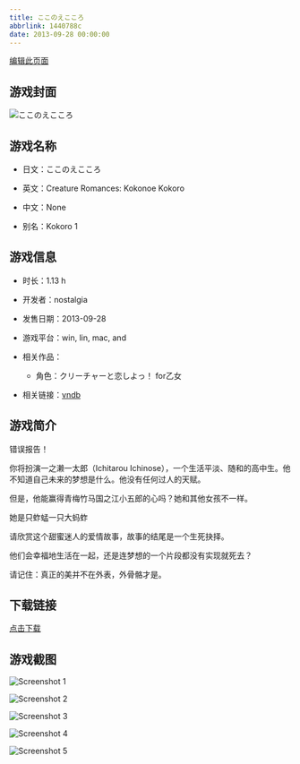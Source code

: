 ```yaml
---
title: ここのえこころ
abbrlink: 1440788c
date: 2013-09-28 00:00:00
---
```

[编辑此页面](https://github.com/ACG-3/ADV3-source/blob/main/source/_posts/games/%E3%81%93%E3%81%93%E3%81%AE%E3%81%88%E3%81%93%E3%81%93%E3%82%8D.md)

## 游戏封面

![ここのえこころ](https://pan.timero.xyz/d/onedrive/img_lib_001/%E3%81%93%E3%81%93%E3%81%AE%E3%81%88%E3%81%93%E3%81%93%E3%82%8D_cover.avif)


## 游戏名称

- 日文：ここのえこころ
- 英文：Creature Romances: Kokonoe Kokoro
- 中文：None

- 别名：Kokoro 1


## 游戏信息

- 时长：1.13 h
- 开发者：nostalgia
- 发售日期：2013-09-28
- 游戏平台：win, lin, mac, and
- 相关作品：
   - 角色：クリーチャーと恋しよっ！ for乙女

- 相关链接：[vndb](https://vndb.org/v14846)


## 游戏简介

错误报告！

你将扮演一之濑一太郎（Ichitarou Ichinose），一个生活平淡、随和的高中生。他不知道自己未来的梦想是什么。他没有任何过人的天赋。

但是，他能赢得青梅竹马国之江小五郎的心吗？她和其他女孩不一样。

她是只蚱蜢一只大蚂蚱

请欣赏这个甜蜜迷人的爱情故事，故事的结尾是一个生死抉择。

他们会幸福地生活在一起，还是连梦想的一个片段都没有实现就死去？

请记住：真正的美并不在外表，外骨骼才是。




## 下载链接

[点击下载](https://pan.timero.xyz/onedrive/adv_lib_001/%E3%81%93%E3%81%93%E3%81%AE%E3%81%88%E3%81%93%E3%81%93%E3%82%8D)


## 游戏截图


![Screenshot 1](https://pan.timero.xyz/d/onedrive/img_lib_001/%E3%81%93%E3%81%93%E3%81%AE%E3%81%88%E3%81%93%E3%81%93%E3%82%8D_Screenshot_1.avif)

![Screenshot 2](https://pan.timero.xyz/d/onedrive/img_lib_001/%E3%81%93%E3%81%93%E3%81%AE%E3%81%88%E3%81%93%E3%81%93%E3%82%8D_Screenshot_2.avif)

![Screenshot 3](https://pan.timero.xyz/d/onedrive/img_lib_001/%E3%81%93%E3%81%93%E3%81%AE%E3%81%88%E3%81%93%E3%81%93%E3%82%8D_Screenshot_3.avif)

![Screenshot 4](https://pan.timero.xyz/d/onedrive/img_lib_001/%E3%81%93%E3%81%93%E3%81%AE%E3%81%88%E3%81%93%E3%81%93%E3%82%8D_Screenshot_4.avif)

![Screenshot 5](https://pan.timero.xyz/d/onedrive/img_lib_001/%E3%81%93%E3%81%93%E3%81%AE%E3%81%88%E3%81%93%E3%81%93%E3%82%8D_Screenshot_5.avif)

